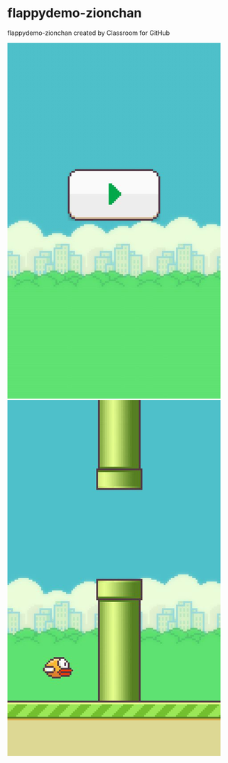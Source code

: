 # flappydemo-zionchan
flappydemo-zionchan created by Classroom for GitHub

![as](12335878_1104343879577828_698442434_n.jpg)
![asd](12358067_1104343886244494_1128220180_n.jpg)
